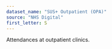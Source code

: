 ```yaml
---
dataset_name: "SUS+ Outpatient (OPA)"
source: "NHS Digital"
first_letter: S
---
```

Attendances at outpatient clinics.